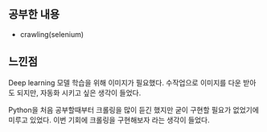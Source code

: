 ## 공부한 내용
* crawling(selenium)
## 느낀점
Deep learning 모델 학습을 위해 이미지가 필요했다. 수작업으로 이미지를 다운 받아도 되지만, 자동화 시키고 싶은 생각이 들었다.

Python을 처음 공부할때부터 크롤링을 많이 듣긴 했지만 굳이 구현할 필요가 없었기에 미루고 있었다. 이번 기회에 크롤링을 구현해보자 라는 생각이 들었다. 




